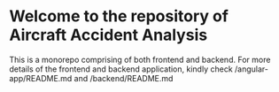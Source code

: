 # Welcome to the repository of Aircraft Accident Analysis

This is a monorepo comprising of both frontend and backend. For more details of the frontend and backend application, kindly check /angular-app/README.md and /backend/README.md
